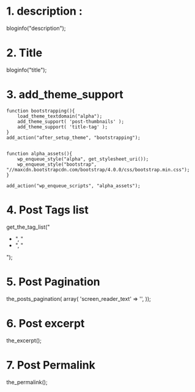 
# 1. description :

 bloginfo("description");


# 2. Title 

 bloginfo("title");


# 3. add_theme_support

    function bootstrapping(){
        load_theme_textdomain("alpha");
        add_theme_support( 'post-thumbnails' );
        add_theme_support( 'title-tag' );
    }
    add_action("after_setup_theme", "bootstrapping");
    
    
    function alpha_assets(){
        wp_enqueue_style("alpha", get_stylesheet_uri());
        wp_enqueue_style("bootstrap", "//maxcdn.bootstrapcdn.com/bootstrap/4.0.0/css/bootstrap.min.css");
    }
    
    add_action("wp_enqueue_scripts", "alpha_assets");
    

# 4. Post Tags list

get_the_tag_list("<ul class='list-unstyled'><li>", "</li><li>", "</li></ul>");


# 5. Post Pagination

the_posts_pagination( array( 'screen_reader_text' => '', ));


# 6. Post excerpt

 the_excerpt();

# 7. Post Permalink

the_permalink(); 
